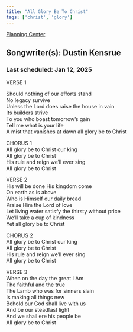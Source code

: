 ```yaml
---
title: "All Glory Be To Christ"
tags: ['christ', 'glory']
---
```


[Planning Center](https://services.planningcenteronline.com/songs/13232516)

## Songwriter(s): Dustin Kensrue
### Last scheduled: Jan 12, 2025          

VERSE 1  
  
Should nothing of our efforts stand  
No legacy survive  
Unless the Lord does raise the house in vain  
Its builders strive  
To you who boast tomorrow’s gain  
Tell me what is your life  
A mist that vanishes at dawn all glory be to Christ  
  
CHORUS 1  
All glory be to Christ our king  
All glory be to Christ  
His rule and reign we’ll ever sing  
All glory be to Christ  
  
VERSE 2  
His will be done His kingdom come  
On earth as is above  
Who is Himself our daily bread  
Praise Him the Lord of love  
Let living water satisfy the thirsty without price  
We’ll take a cup of kindness  
Yet all glory be to Christ  
  
  
CHORUS 2  
All glory be to Christ our king  
All glory be to Christ  
His rule and reign we’ll ever sing  
All glory be to Christ  
  
VERSE 3  
When on the day the great I Am  
The faithful and the true  
The Lamb who was for sinners slain  
Is making all things new  
Behold our God shall live with us  
And be our steadfast light  
And we shall ere his people be  
All glory be to Christ

